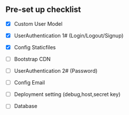 ## Pre-set up checklist
- [x] Custom User Model
- [x] UserAuthentication 1# (Login/Logout/Signup)
- [x] Config Staticfiles
- [ ] Bootstrap CDN
- [ ] UserAuthentication 2# (Password)
- [ ] Config Email
- [ ] Deployment setting (debug,host,secret key)
- [ ] Database


